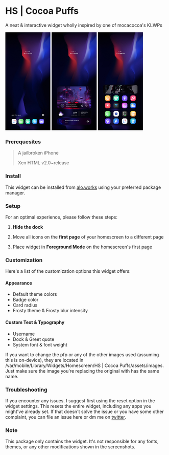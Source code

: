 # HS | Cocoa Puffs

A neat & interactive widget wholly inspired by one of mocacocoa's KLWPs

<img src="readme_images/SS1.jpg" width="28%"> <img src="readme_images/SS2.jpg" width="28%"> <img src="readme_images/SS3.jpg" width="28%">

### Prerequesites

> A jailbroken iPhone
>
> Xen HTML v2.0~release

### Install

This widget can be installed from [alo.works](https://alo.works) using your preferred package manager.

### Setup

For an optimal experience, please follow these steps:

  1. **Hide the dock**

  2. Move all icons on the **first page** of your homescreen to a different page

  3. Place widget in **Foreground Mode** on the homescreen's first page

### Customization

Here's a list of the customization options this widget offers:

#### Appearance

- Default theme colors
- Badge color
- Card radius
- Frosty theme & Frosty blur intensity

#### Custom Text & Typography

- Username
- Dock & Greet quote
- System font & font weight

If you want to change the pfp or any of the other images used (assuming this is on-device), they are located in /var/mobile/Library/Widgets/Homescreen/HS | Cocoa Puffs/assets/images. Just make sure the image you're replacing the original with has the same name.

### Troubleshooting

If you encounter any issues. I suggest first using the reset option in the widget settings. This resets the entire widget, including any apps you might've already set. If that doesn't solve the issue or you have some other complaint, you can file an issue here or dm me on [twitter](https://twitter.com/happysolucki).

### Note

This package only contains the widget. It's not responsible for any fonts, themes, or any other modifications shown in the screenshots.
